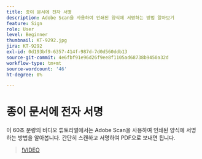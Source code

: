 ```yaml
---
title: 종이 문서에 전자 서명
description: Adobe Scan을 사용하여 인쇄된 양식에 서명하는 방법 알아보기
feature: Sign
role: User
level: Beginner
thumbnail: KT-9292.jpg
jira: KT-9292
exl-id: 0d193bf9-6357-414f-987d-7d0d560ddb13
source-git-commit: 4e6fbf91e96d26f9ee8f1105ad68738b9450a32d
workflow-type: tm+mt
source-wordcount: '46'
ht-degree: 0%

---
```


# 종이 문서에 전자 서명

이 60초 분량의 비디오 튜토리얼에서는 Adobe Scan을 사용하여 인쇄된 양식에 서명하는 방법을 알아봅니다. 간단히 스캔하고 서명하여 PDF으로 보내면 됩니다.

>[!VIDEO](https://video.tv.adobe.com/v/347127?quality=12&learn=on&hidetitle=true&captions=kor)
